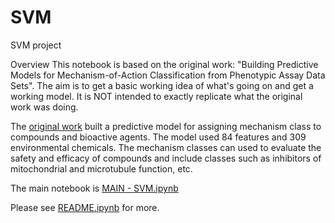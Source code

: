 # SVM
SVM project

Overview
This notebook is based on the original work: "Building Predictive Models for Mechanism-of-Action Classification from Phenotypic Assay Data Sets". The aim is to get a basic working idea of what's going on and get a working model. It is NOT intended to exactly replicate what the original work was doing.

The [original work](http://journals.sagepub.com/doi/abs/10.1177/1087057113505324) built a predictive model for assigning mechanism class to compounds and bioactive agents. The model used 84 features and 309 environmental chemicals. The mechanism classes can used to evaluate the safety and efficacy of compounds and include classes such as inhibitors of mitochondrial and microtubule function, etc.

The main notebook is [MAIN - SVM.ipynb](Notebooks/MAIN%20-%20SVM.ipynb)

Please see [README.ipynb](README.ipynb) for more.
